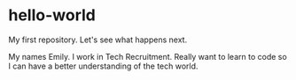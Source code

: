 # hello-world
My first repository. Let's see what happens next.

My names Emily. I work in Tech Recruitment.
Really want to learn to code so I can have a better understanding of the tech world.
